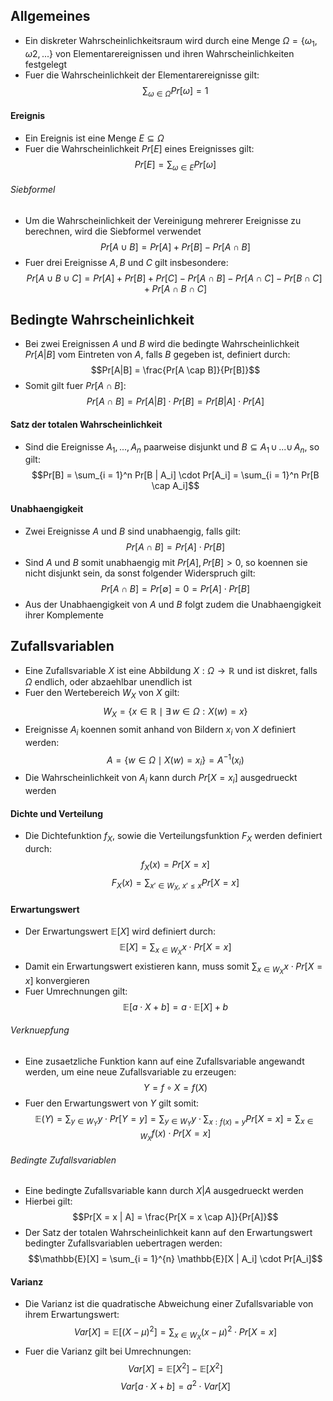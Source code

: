 ## Allgemeines
- Ein diskreter Wahrscheinlichkeitsraum wird durch eine Menge $\Omega = \{\omega_1, \omega2, ... \}$ von Elementarereignissen und ihren Wahrscheinlichkeiten festgelegt
- Fuer die Wahrscheinlichkeit der Elementarereignisse gilt:
$$\sum_{\omega \in \Omega} Pr[\omega] = 1$$
#### Ereignis
- Ein Ereignis ist eine Menge $E \subseteq \Omega$
- Fuer die Wahrscheinlichkeit $Pr[E]$ eines Ereignisses gilt:
$$Pr[E] = \sum_{\omega \in E} Pr[\omega]$$
###### Siebformel
- Um die Wahrscheinlichkeit der Vereinigung mehrerer Ereignisse zu berechnen, wird die Siebformel verwendet
$$Pr[A \cup B] = Pr[A] + Pr[B] - Pr[A \cap B]$$
- Fuer drei Ereignisse $A, B$ und $C$ gilt insbesondere:
$$Pr[A \cup B \cup C] = Pr[A] + Pr[B] + Pr[C] - Pr[A \cap B] - Pr[A \cap C] - Pr[B \cap C] + Pr [A \cap B \cap C]$$
## Bedingte Wahrscheinlichkeit
- Bei zwei Ereignissen $A$ und $B$ wird die bedingte Wahrscheinlichkeit $Pr[A|B]$ vom Eintreten von $A$, falls $B$ gegeben ist, definiert durch:
$$Pr[A|B] = \frac{Pr[A \cap B]}{Pr[B]}$$
- Somit gilt fuer $Pr[A \cap B]$:
$$Pr[A \cap B] = Pr[A | B] \cdot Pr[B] = Pr[B | A] \cdot Pr[A]$$
#### Satz der totalen Wahrscheinlichkeit
- Sind die Ereignisse $A_1, ..., A_n$ paarweise disjunkt und $B \subseteq A_1 \, \cup \, ... \cup \, A_n$, so gilt:
$$Pr[B] = \sum_{i = 1}^n Pr[B | A_i] \cdot Pr[A_i] = \sum_{i = 1}^n Pr[B \cap A_i]$$
#### Unabhaengigkeit
- Zwei Ereignisse $A$ und $B$ sind unabhaengig, falls gilt:
$$Pr[A \cap B] = Pr[A] \cdot Pr[B]$$
- Sind $A$ und $B$ somit unabhaengig mit $Pr[A], Pr[B] \gt 0$, so koennen sie nicht disjunkt sein, da sonst folgender Widerspruch gilt:
$$Pr[A \cap B] = Pr[\emptyset] = 0 = Pr[A] \cdot Pr[B]$$
- Aus der Unabhaengigkeit von $A$ und $B$ folgt zudem die Unabhaengigkeit ihrer Komplemente
## Zufallsvariablen
- Eine Zufallsvariable $X$ ist eine Abbildung $X: \Omega \rightarrow \mathbb{R}$ und ist diskret, falls $\Omega$ endlich, oder abzaehlbar unendlich ist
- Fuer den Wertebereich $W_X$ von $X$ gilt:
$$W_X = \left \{ x \in \mathbb{R} \mid \exists \, w \in \Omega: X(w) = x \right \}$$
- Ereignisse $A_i$ koennen somit anhand von Bildern $x_i$ von $X$ definiert werden:
$$A = \left \{ w \in \Omega \mid X(w) = x_i \right \} = A^{-1}(x_i)$$
- Die Wahrscheinlichkeit von $A_i$ kann durch $Pr[X = x_i]$ ausgedrueckt werden
#### Dichte und Verteilung
- Die Dichtefunktion $f_X$, sowie die Verteilungsfunktion $F_X$ werden definiert durch:
$$f_X(x) = Pr[X = x]$$
$$F_X(x) = \sum_{x' \in W_X, \ x' \leq x} Pr[X = x]$$
#### Erwartungswert
- Der Erwartungswert $\mathbb{E}[X]$ wird definiert durch:
$$\mathbb{E}[X] = \sum_{x \in W_X} x \cdot Pr[X = x]$$
- Damit ein Erwartungswert existieren kann, muss somit $\sum_{x \in W_X} x \cdot Pr[X = x]$ konvergieren
- Fuer Umrechnungen gilt:
$$\mathbb{E}[a \cdot X + b] = a \cdot \mathbb{E}[X] + b$$
###### Verknuepfung
- Eine zusaetzliche Funktion kann auf eine Zufallsvariable angewandt werden, um eine neue Zufallsvariable zu erzeugen:
$$Y = f \circ X = f(X)$$
- Fuer den Erwartungswert von $Y$ gilt somit:
$$\mathbb{E}(Y) = \sum_{y \in W_Y} y \cdot Pr[Y = y] = \sum_{y \in W_Y} y \cdot \sum_{x: f(x) = y} Pr[X = x] = \sum_{x \in W_X} f(x) \cdot Pr[X = x]$$
###### Bedingte Zufallsvariablen
- Eine bedingte Zufallsvariable kann durch $X|A$ ausgedrueckt werden
- Hierbei gilt:
$$Pr[X = x | A] = \frac{Pr[X = x \cap A]}{Pr[A]}$$
- Der Satz der totalen Wahrscheinlichkeit kann auf den Erwartungswert bedingter Zufallsvariablen uebertragen werden:
$$\mathbb{E}[X] = \sum_{i = 1}^{n} \mathbb{E}[X | A_i] \cdot Pr[A_i]$$
#### Varianz
- Die Varianz ist die quadratische Abweichung einer Zufallsvariable von ihrem Erwartungswert:
$$Var[X] = \mathbb{E}[(X - \mu)^2] = \sum_{x \in W_X} (x - \mu)^2 \cdot Pr[X = x]$$
- Fuer die Varianz gilt bei Umrechnungen:
$$Var[X] = \mathbb{E}[X^2] - \mathbb{E}[X^2]$$
$$Var[a \cdot X + b] = a^2 \cdot Var[X]$$